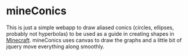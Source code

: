 mineConics
==========

This is just a simple webapp to draw aliased conics (circles, ellipses,
probably not hyperbolas) to be used as a guide in creating shapes in
[Minecraft](Http://minecraft.net).  mineConics uses canvas to draw the graphs
and a little bit of jquery move everything along smoothly.
